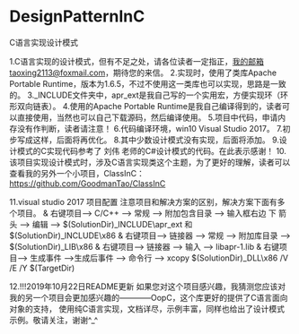# DesignPatternInC
C语言实现设计模式

1.C语言实现的设计模式，但有不足之处，请各位读者一定指正，我的邮箱taoxing2113@foxmail.com，期待您的来信。
2.实现时，使用了类库Apache Portable Runtime，版本为1.6.5，不过不使用这一类库也可以实现，思路是一致的。
3._INCLUDE文件夹中，apr_ext是我自己写的一个实用宏，方便实现环（环形双向链表）。
4.使用的Apache Portable Runtime是我自己编译得到的，读者可以直接使用，当然也可以自己下载源码，然后编译使用。
5.项目中代码，申请内存没有作判断，读者请注意！
6.代码编译环境，win10 Visual Studio 2017。
7.初步写成这样，后面将再优化。
8.其中少数设计模式没有实现，后面将添加。
9.设计模式的C实现代码参考了 刘伟 老师的C#设计模式的代码。在此表示感谢！
10.该项目实现设计模式时，涉及C语言实现类这个主题，为了更好的理解，读者可以查看我的另外一个小项目，ClassInC：https://github.com/GoodmanTao/ClassInC

11.visual studio 2017 项目配置
	注意项目和解决方案的区别，解决方案下面有多个项目。
	& 右键项目--> C/C++ --> 常规 --> 附加包含目录 --> 输入框右边 下 箭头 --> 编辑 --> $(SolutionDir)_INCLUDE\apr_ext  和  $(SolutionDir)_INCLUDE\x86
	& 右键项目--> 链接器 --> 常规 --> 附加库目录 --> $(SolutionDir)_LIB\x86
	& 右键项目--> 链接器 --> 输入 --> libapr-1.lib
	& 右键项目--> 生成事件 -->生成后事件 --> 命令行 --> xcopy $(SolutionDir)_DLL\x86 /V /E /Y $(TargetDir)

12.!!!2019年10月22日README更新
	如果您对这个项目感兴趣，我猜测您应该对我的另一个项目会更加感兴趣的————OopC，这个库更好的提供了C语言面向对象的支持，
	使用纯C语言实现，文档详尽，示例丰富，同样也给出了设计模式示例。敬请关注，谢谢^_^